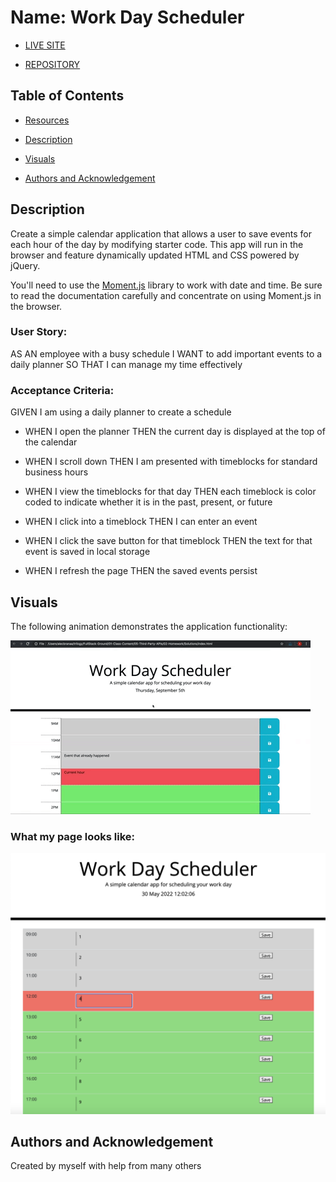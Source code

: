 # Name:  Work Day Scheduler

- [LIVE SITE](https://okdavekk.github.io/work-day-scheduler/)

- [REPOSITORY](https://github.com/okdavekk/work-day-scheduler)


## Table of Contents

- [Resources](#resources)

- [Description](#description)

- [Visuals](#visuals)

- [Authors and Acknowledgement](#authors-and-acknowledgement)

## Description
Create a simple calendar application that allows a user to save events for each hour of the day by modifying starter code. This app will run in the browser and feature dynamically updated HTML and CSS powered by jQuery.

You'll need to use the [Moment.js](https://momentjs.com/) library to work with date and time. Be sure to read the documentation carefully and concentrate on using Moment.js in the browser.

### User Story:
AS AN employee with a busy schedule
I WANT to add important events to a daily planner
SO THAT I can manage my time effectively

### Acceptance Criteria:

GIVEN I am using a daily planner to create a schedule

- WHEN I open the planner THEN the current day is displayed at the top of the calendar

- WHEN I scroll down THEN I am presented with timeblocks for standard business hours

- WHEN I view the timeblocks for that day THEN each timeblock is color coded to indicate whether it is in the past, present, or future

- WHEN I click into a timeblock THEN I can enter an event

- WHEN I click the save button for that timeblock THEN the text for that event is saved in local storage

- WHEN I refresh the page THEN the saved events persist

## Visuals

The following animation demonstrates the application functionality:

![A user clicks on slots on the color-coded calendar and edits the events.](./Pictures/05-third-party-apis-homework-demo.gif)

### What my page looks like:

![Basic functionality of my page](./Pictures/planner.png)


## Authors and Acknowledgement
Created by myself with help from many others